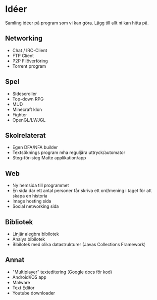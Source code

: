 
# Idéer

Samling idéer på program som vi kan göra. Lägg till allt ni kan hitta på.

## Networking
* Chat / IRC-Client
* FTP Client
* P2P Filöverföring
* Torrent program

## Spel
* Sidescroller
* Top-down RPG
* MUD
* Minecraft klon
* Fighter
* OpenGL/LWJGL

## Skolrelaterat 
* Egen DFA/NFA builder
* Textsöknings program mha reguljära uttryck/automator
* Steg-för-steg Matte applikation/app

## Web
* Ny hemsida till programmet
* En sida där ett antal personer får skriva ett ord/mening i taget för att skapa en historia
* Image hosting sida
* Social networking sida

## Bibliotek
* Linjär alegbra bibilotek
* Analys bibilotek
* Bibilotek med olika datastrukturer (Javas Collections Framework)

## Annat
* "Multiplayer" texteditering (Google docs för kod)
* Android/iOS app
* Malware
* Text Editor
* Youtube downloader
